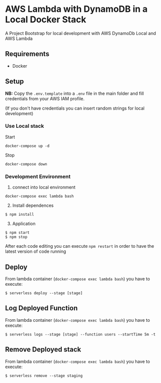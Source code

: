 # AWS Lambda with DynamoDB in a Local Docker Stack
A Project Bootstrap for local development with AWS DynamoDb Local and AWS Lambda

## Requirements

- Docker

## Setup

**NB:** Copy the `.env.template` into a `.env` file in the main folder and fill credentials from your AWS IAM profile.

(If you don't have credentials you can insert random strings for local development)

### Use Local stack
Start
```
docker-compose up -d
```

Stop
```
docker-compose down
```

### Development Environment

1. connect into local environment
```
docker-compose exec lambda bash
```

2. Install dependences
```
$ npm install
```

3. Application
```
$ npm start
$ npm stop
```

After each code editing you can execute `npm restart` in order to have the latest version of code running

## Deploy
From lambda container (`docker-compose exec lambda bash`) you have to execute:

```
$ serverless deploy --stage [stage]
```

## Log Deployed Function
From lambda container (`docker-compose exec lambda bash`) you have to execute:

```
$ serverless logs --stage [stage] --function users --startTime 5m -t
```

## Remove Deployed stack
From lambda container (`docker-compose exec lambda bash`) you have to execute:

```
$ serverless remove --stage staging
```
